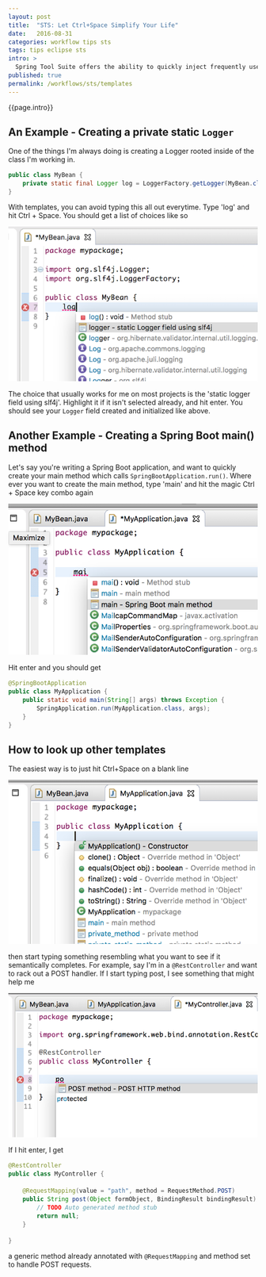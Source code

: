 ```yaml
---
layout: post
title:  "STS: Let Ctrl+Space Simplify Your Life"
date:   2016-08-31
categories: workflow tips sts
tags: tips eclipse sts
intro: >
  Spring Tool Suite offers the ability to quickly inject frequently used snippets into your code. The pattern is basically: type the first few letters of what you're trying to do, hit ```Ctrl+Space```, and what you want magically appears. We discuss a few of the built in patterns STS offers, how to look up others, and how to create your own.
published: true
permalink: /workflows/sts/templates
---
```

{{page.intro}}

## An Example - Creating a private static ```Logger```

One of the things I'm always doing is creating a Logger rooted inside of the class I'm working in.

```java
public class MyBean {
	private static final Logger log = LoggerFactory.getLogger(MyBean.class);
}
```

With templates, you can avoid typing this all out everytime. Type 'log' and hit Ctrl + Space. You should get a list of choices like so

![log code template in sts](/images/log-code-template.png)

The choice that usually works for me on most projects is the 'static logger field using slf4j'. Highlight it if it isn't selected already, and hit enter. You should see your ```Logger``` field created and initialized like above.

## Another Example - Creating a Spring Boot main() method

Let's say you're writing a Spring Boot application, and want to quickly create your main method which calls ```SpringBootApplication.run()```. Where ever you want to create the main method, type 'main' and hit the magic Ctrl + Space key combo again

![main code template in sts](/images/main-code-template.png)

Hit enter and you should get

```java
@SpringBootApplication
public class MyApplication {
	public static void main(String[] args) throws Exception {
		SpringApplication.run(MyApplication.class, args);
	}
}
```

## How to look up other templates

The easiest way is to just hit Ctrl+Space on a blank line

![showing all code templates](/images/all-code-templates.png)

then start typing something resembling what you want to see if it semantically completes. For example, say I'm in a ```@RestController``` and want to rack out a POST handler. If I start typing post, I see something that might help me

![post code template](/images/post-code-template.png)

If I hit enter, I get

```java
@RestController
public class MyController {

	@RequestMapping(value = "path", method = RequestMethod.POST)
	public String post(Object formObject, BindingResult bindingResult) {
		// TODO Auto generated method stub
		return null;
	}

}
```

a generic method already annotated with ```@RequestMapping``` and method set to handle POST requests.
